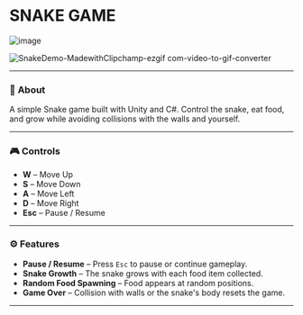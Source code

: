 # SNAKE GAME

![image](https://github.com/user-attachments/assets/cc6d14fc-7fa7-4a5c-bcdb-0ea8f9a0a6c8)

![SnakeDemo-MadewithClipchamp-ezgif com-video-to-gif-converter](https://github.com/user-attachments/assets/aa755ec6-98c1-4ddc-bbdb-b06070ad6cf7)

---
### 🐍 **About**  
A simple Snake game built with Unity and C#. Control the snake, eat food, and grow while avoiding collisions with the walls and yourself.  

---

### 🎮 **Controls**  
- **W** – Move Up  
- **S** – Move Down  
- **A** – Move Left  
- **D** – Move Right  
- **Esc** – Pause / Resume  

---

### ⚙️ **Features**  
- **Pause / Resume** – Press `Esc` to pause or continue gameplay.  
- **Snake Growth** – The snake grows with each food item collected.  
- **Random Food Spawning** – Food appears at random positions.  
- **Game Over** – Collision with walls or the snake's body resets the game.  

---
 
